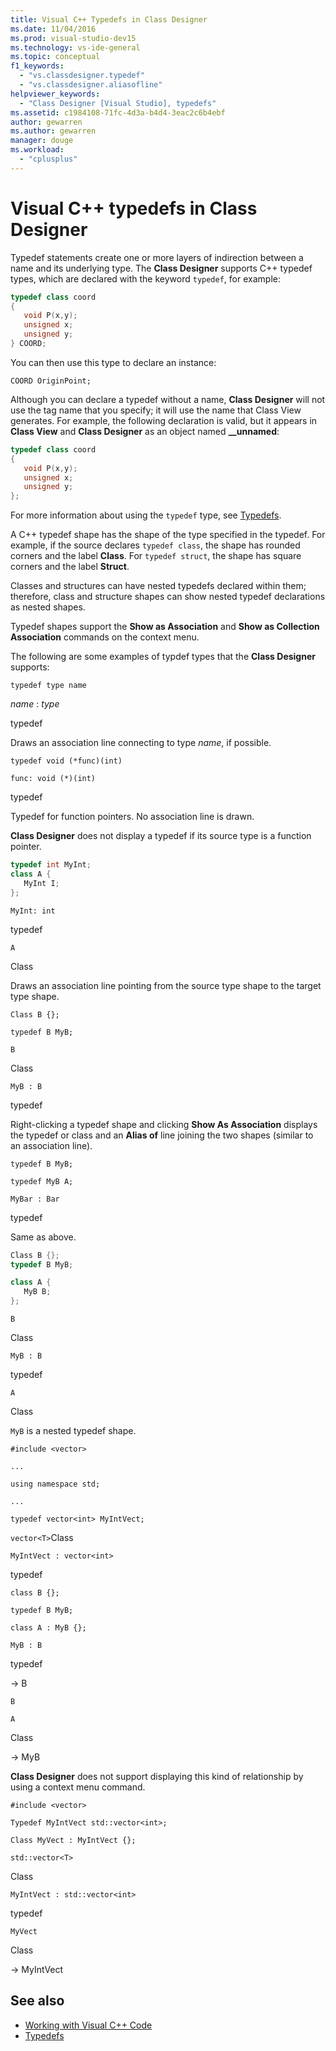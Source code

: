 ```yaml
---
title: Visual C++ Typedefs in Class Designer
ms.date: 11/04/2016
ms.prod: visual-studio-dev15
ms.technology: vs-ide-general
ms.topic: conceptual
f1_keywords:
  - "vs.classdesigner.typedef"
  - "vs.classdesigner.aliasofline"
helpviewer_keywords:
  - "Class Designer [Visual Studio], typedefs"
ms.assetid: c1984108-71fc-4d3a-b4d4-3eac2c6b4ebf
author: gewarren
ms.author: gewarren
manager: douge
ms.workload:
  - "cplusplus"
---
```

# Visual C++ typedefs in Class Designer

Typedef statements create one or more layers of indirection between a name and its underlying type. The **Class Designer** supports C++ typedef types, which are declared with the keyword `typedef`, for example:

```cpp
typedef class coord
{
   void P(x,y);
   unsigned x;
   unsigned y;
} COORD;
```

You can then use this type to declare an instance:

`COORD OriginPoint;`

Although you can declare a typedef without a name, **Class Designer** will not use the tag name that you specify; it will use the name that Class View generates. For example, the following declaration is valid, but it appears in **Class View** and **Class Designer** as an object named **__unnamed**:

```cpp
typedef class coord
{
   void P(x,y);
   unsigned x;
   unsigned y;
};
```

For more information about using the `typedef` type, see [Typedefs](/cpp/cpp/aliases-and-typedefs-cpp#typedefs).

A C++ typedef shape has the shape of the type specified in the typedef. For example, if the source declares `typedef class`, the shape has rounded corners and the label **Class**. For `typedef struct`, the shape has square corners and the label **Struct**.

Classes and structures can have nested typedefs declared within them; therefore, class and structure shapes can show nested typedef declarations as nested shapes.

Typedef shapes support the **Show as Association** and **Show as Collection Association** commands on the context menu.

The following are some examples of typdef types that the **Class Designer** supports:

`typedef type name`

*name* : *type*

typedef

Draws an association line connecting to type *name*, if possible.

`typedef void (*func)(int)`

`func: void (*)(int)`

typedef

Typedef for function pointers. No association line is drawn.

**Class Designer** does not display a typedef if its source type is a function pointer.

```cpp
typedef int MyInt;
class A {
   MyInt I;
};
```

`MyInt: int`

typedef

`A`

Class

Draws an association line pointing from the source type shape to the target type shape.

`Class B {};`

`typedef B MyB;`

`B`

Class

`MyB : B`

typedef

Right-clicking a typedef shape and clicking **Show As Association** displays the typedef or class and an **Alias of** line joining the two shapes (similar to an association line).

`typedef B MyB;`

`typedef MyB A;`

`MyBar : Bar`

typedef

Same as above.

```cpp
Class B {};
typedef B MyB;

class A {
   MyB B;
};
```

`B`

Class

`MyB : B`

typedef

`A`

Class

`MyB` is a nested typedef shape.

`#include <vector>`

`...`

`using namespace std;`

`...`

`typedef vector<int> MyIntVect;`

`vector<T>`Class

`MyIntVect : vector<int>`

typedef

`class B {};`

`typedef B MyB;`

`class A : MyB {};`

`MyB : B`

typedef

-> B

`B`

`A`

Class

-> MyB

**Class Designer** does not support displaying this kind of relationship by using a context menu command.

`#include <vector>`

`Typedef MyIntVect std::vector<int>;`

`Class MyVect : MyIntVect {};`

`std::vector<T>`

Class

`MyIntVect : std::vector<int>`

typedef

`MyVect`

Class

-> MyIntVect

## See also

- [Working with Visual C++ Code](working-with-visual-cpp-code.md)  
- [Typedefs](/cpp/cpp/aliases-and-typedefs-cpp#typedefs)

